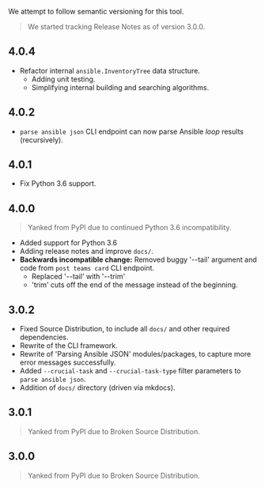 We attempt to follow semantic versioning for this tool.

> We started tracking Release Notes as of version 3.0.0.

## 4.0.4

* Refactor internal `ansible.InventoryTree` data structure.
  * Adding unit testing.
  * Simplifying internal building and searching algorithms.

## 4.0.2

* `parse ansible json` CLI endpoint can now parse Ansible *loop* results (recursively).

## 4.0.1

* Fix Python 3.6 support.

## 4.0.0

> Yanked from PyPI due to continued Python 3.6 incompatibility.

* Added support for Python 3.6
* Adding release notes and improve `docs/`. 
* **Backwards incompatible change:** Removed buggy '--tail' argument and code from `post teams card` CLI endpoint.
    * Replaced '--tail' with '--trim'
    * 'trim' cuts off the end of the message instead of the beginning.

## 3.0.2

* Fixed Source Distribution, to include all `docs/` and other required dependencies.
* Rewrite of the CLI framework.
* Rewrite of 'Parsing Ansible JSON' modules/packages, to capture more error messages successfully. 
* Added `--crucial-task` and `--crucial-task-type` filter parameters to `parse ansible json`.
* Addition of `docs/` directory (driven via mkdocs).

## 3.0.1

> Yanked from PyPI due to Broken Source Distribution.

## 3.0.0

> Yanked from PyPI due to Broken Source Distribution.
